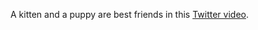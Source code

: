 A kitten and a puppy are best friends in this <a href="https://twitter.com/amrith/status/1279139764038283264">Twitter video</a>. 
